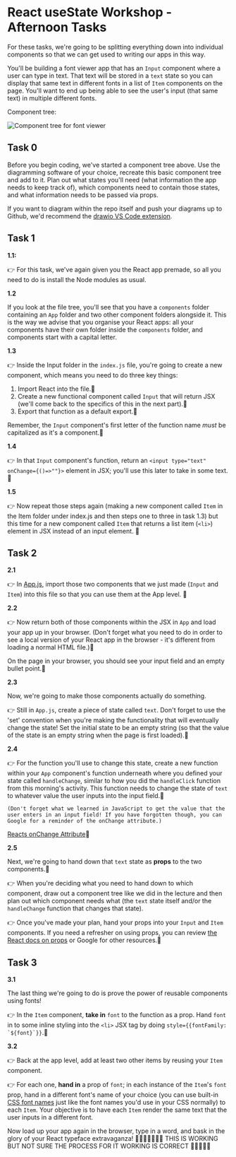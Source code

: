 # React useState Workshop - Afternoon Tasks

For these tasks, we're going to be splitting everything down into individual components so that we can get used to writing our apps in this way.

You'll be building a font viewer app that has an `Input` component where a user can type in text. That text will be stored in a `text` state so you can display that same text in different fonts in a list of `Item` components on the page. You'll want to end up being able to see the user's input (that same text) in multiple different fonts.

Component tree:

![Component tree for font viewer](https://i.ibb.co/SVdGMwB/Screenshot-2022-11-09-at-13-17-20.png)

## Task 0

Before you begin coding, we've started a component tree above. Use the diagramming software of your choice, recreate this basic component tree and add to it. Plan out what states you'll need (what information the app needs to keep track of), which components need to contain those states, and what information needs to be passed via props.

If you want to diagram within the repo itself and push your diagrams up to Github, we'd recommend the [drawio VS Code extension](https://marketplace.visualstudio.com/items?itemName=hediet.vscode-drawio).

## Task 1

**1.1:**

👉 For this task, we've again given you the React app premade, so all you need to do is install the Node modules as usual.

**1.2**

If you look at the file tree, you'll see that you have a `components` folder containing an `App` folder and two other component folders alongside it. This is the way we advise that you organise your React apps: all your components have their own folder inside the `components` folder, and components start with a capital letter.

**1.3**

👉 Inside the Input folder in the `index.js` file, you're going to create a new component, which means you need to do three key things:

1. Import React into the file.🍏
2. Create a new functional component called `Input` that will return JSX (we'll come back to the specifics of this in the next part).🍏
3. Export that function as a default export.🍏

Remember, the `Input` component's first letter of the function name _must_ be capitalized as it's a component.🍏

**1.4**

👉 In that `Input` component's function, return an `<input type="text" onChange={()=>""}>` element in JSX; you'll use this later to take in some text.🍏

**1.5**

👉 Now repeat those steps again (making a new component called `Item` in the Item folder under index.js and then steps one to three in task 1.3) but this time for a new component called `Item` that returns a list item (`<li>`) element in JSX instead of an input element. 🍏

## Task 2

**2.1**

👉 In [App.js](./src/components/App/App.js), import those two components that we just made (`Input` and `Item`) into this file so that you can use them at the App level. 🍏

**2.2**

👉 Now return both of those components within the JSX in `App` and load your app up in your browser. (Don't forget what you need to do in order to see a local version of your React app in the browser - it's different from loading a normal HTML file.)🍏

On the page in your browser, you should see your input field and an empty bullet point.🍏

**2.3**

Now, we're going to make those components actually do something.

👉 Still in `App.js`, create a piece of state called `text`. Don't forget to use the 'set' convention when you're making the functionality that will eventually change the state! Set the initial state to be an empty string (so that the value of the state is an empty string when the page is first loaded).🍏

**2.4**

👉 For the function you'll use to change this state, create a new function within your `App` component's function underneath where you defined your state called `handleChange`, similar to how you did the `handleClick` function from this morning's activity. This function needs to change the state of `text` to whatever value the user inputs into the input field.🍏

    (Don't forget what we learned in JavaScript to get the value that the user enters in an input field! If you have forgotten though, you can Google for a reminder of the onChange attribute.)

[Reacts onChange Attribute](https://upmostly.com/tutorials/react-onchange-events-with-examples)🍏

**2.5**

Next, we're going to hand down that `text` state as **props** to the two components.🍏

👉 When you're deciding what you need to hand down to which component, draw out a component tree like we did in the lecture and then plan out which component needs what (the `text` state itself and/or the `handleChange` function that changes that state).

👉 Once you've made your plan, hand your props into your `Input` and `Item` components. If you need a refresher on using props, you can review [the React docs on props](https://react.dev/learn/passing-props-to-a-component) or Google for other resources.🍏

## Task 3

**3.1**

The last thing we're going to do is prove the power of reusable components using fonts!

👉 In the `Item` component, **take in** `font` to the function as a prop. Hand `font` in to some inline styling into the `<li>` JSX tag by doing `` style={{fontFamily: `${font}`}} ``.🍏

**3.2**

👉 Back at the app level, add at least two other items by reusing your `Item` component.

👉 For each one, **hand in** a prop of `font`; in each instance of the `Item`'s `font` prop, hand in a different font's name of your choice (you can use built-in [CSS font names](https://www.tutorialbrain.com/css_tutorial/css_font_family_list/) just like the font names you'd use in your CSS normally) to each `Item`. Your objective is to have each `Item` render the same text that the user inputs in a different font.

Now load up your app again in the browser, type in a word, and bask in the glory of your React typeface extravaganza!
👺👺👺👺👺👺👺 THIS IS WORKING BUT NOT SURE THE PROCESS FOR IT WORKING IS CORRECT 👺👺👺👺👺
